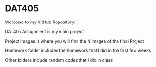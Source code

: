 # DAT405

Welcome to my GitHub Repository!

DAT405 Assignment is my main project

Project Images is where you will find the 4 images of the final Project

Homework folder includes the homework that I did in the first few weeks

Other folders include random codes that I did in class
